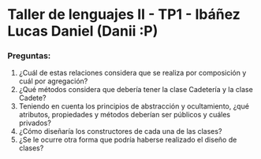 # Taller de lenguajes II - TP1 - Ibáñez Lucas Daniel (Danii :P)

### Preguntas:

1. ¿Cuál de estas relaciones considera que se realiza por composición y cuál por agregación?
2. ¿Qué métodos considera que debería tener la clase Cadetería y la clase Cadete?
3. Teniendo en cuenta los principios de abstracción y ocultamiento, ¿qué atributos, propiedades y métodos deberían ser públicos y cuáles privados?
4. ¿Cómo diseñaría los constructores de cada una de las clases?
5. ¿Se le ocurre otra forma que podría haberse realizado el diseño de clases?